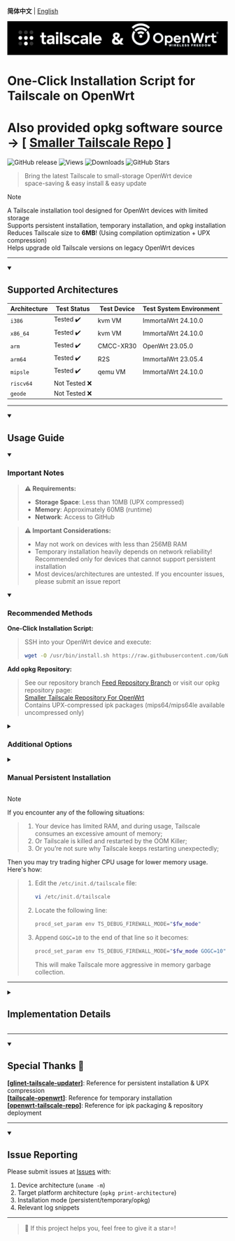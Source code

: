 **简体中文** | [English](README_en.md)  

![Tailscale & OpenWrt](./banner.png)  
# One-Click Installation Script for Tailscale on OpenWrt
# Also provided opkg software source -> [ [Smaller Tailscale Repo](https://gunanovo.github.io/openwrt-tailscale/) ]

![GitHub release](https://img.shields.io/github/v/release/GuNanOvO/openwrt-tailscale?style=flat)
![Views](https://api.visitorbadge.io/api/combined?path=https%3A%2F%2Fgithub.com%2FGuNanOvO%2Fopenwrt-tailscale&label=Views&countColor=%23b7d079&style=flat)
![Downloads](https://img.shields.io/github/downloads/GuNanOvO/openwrt-tailscale/total?style=flat)
![GitHub Stars](https://img.shields.io/github/stars/GuNanOvO/openwrt-tailscale?label=Stars&color=yellow)

> Bring the latest Tailscale to small-storage OpenWrt device  
> space-saving & easy install & easy update  

> [!NOTE]
> A Tailscale installation tool designed for OpenWrt devices with limited storage  
> Supports persistent installation, temporary installation, and opkg installation  
> Reduces Tailscale size to **6MB**! (Using compilation optimization + UPX compression)  
> Helps upgrade old Tailscale versions on legacy OpenWrt devices

---

<details open>
<summary><h2>Supported Architectures</h2></summary>

| Architecture     | Test Status    | Test Device | Test System Environment |
|-----------------|---------------|-------------|-------------------------|
| `i386`          | Tested ✔️     | kvm VM      | ImmortalWrt 24.10.0     |
| `x86_64`        | Tested ✔️     | kvm VM      | ImmortalWrt 24.10.0     |
| `arm`           | Tested ✔️     | CMCC-XR30   | OpenWrt 23.05.0         |
| `arm64`         | Tested ✔️     | R2S         | ImmortalWrt 23.05.4     |
| `mipsle`        | Tested ✔️     | qemu VM     | ImmortalWrt 24.10.0     |
| `riscv64`       | Not Tested ❌ |             |                         |
| `geode`         | Not Tested ❌ |             |                         |

</details>

---

<details open>
<summary><h2>Usage Guide</h2></summary>

<details open>
<summary><h3>Important Notes</h3></summary>

> **⚠️ Requirements:**
> - **Storage Space**: Less than 10MB (UPX compressed)  
> - **Memory**: Approximately 60MB (runtime)  
> - **Network**: Access to GitHub  

> **⚠️ Important Considerations:**
> - May not work on devices with less than 256MB RAM  
> - Temporary installation heavily depends on network reliability! Recommended only for devices that cannot support persistent installation  
> - Most devices/architectures are untested. If you encounter issues, please submit an issue report  

</details>

<details open>
<summary><h3>Recommended Methods</h3></summary>

**One-Click Installation Script:**
> SSH into your OpenWrt device and execute:
> ```bash
> wget -O /usr/bin/install.sh https://raw.githubusercontent.com/GuNanOvO/openwrt-tailscale/main/install_en.sh && chmod +x /usr/bin/install.sh && /usr/bin/install.sh
> ```

**Add opkg Repository:**
> See our repository branch [Feed Repository Branch](../feed/README.md) or visit our opkg repository page:  
> [Smaller Tailscale Repository For OpenWrt](https://gunanovo.github.io/openwrt-tailscale/)  
> Contains UPX-compressed ipk packages (mips64/mips64le available uncompressed only)

</details>

<details>
<summary><h3>Additional Options</h3></summary>

#### Install uncompressed version (~25MB)
Use `--notiny` parameter:
```bash
wget -O /usr/bin/install.sh https://raw.githubusercontent.com/GuNanOvO/openwrt-tailscale/main/install_en.sh && chmod +x /usr/bin/install.sh && /usr/bin/install.sh --notiny
```

</details>

<details>
<summary><h3>Manual Persistent Installation</h3></summary>

#### Install binary files:
 1. Download the tailscaled file matching your device architecture from [Releases](https://github.com/GuNanOvO/openwrt-tailscale/releases)  
 2. Place the binary in your device's `/usr/bin` directory  
 3. Rename the binary to `tailscaled`  
 4. Create symbolic link: `ln -sv /usr/bin/tailscaled /usr/bin/tailscale`  
 5. Get the init script from our [directory](https://github.com/GuNanOvO/openwrt-tailscale/tree/main/etc/init.d) or create manually  
 6. Place the file in your device's `/etc/init.d` directory  
 7. Add execute permissions: `chmod +x /etc/init.d/tailscale && chmod +x /usr/bin/tailscale && chmod +x /usr/bin/tailscaled`  
 8. Start service: `/etc/init.d/tailscale start` then run `tailscale up`  
 9. For OpenWrt 22.03, add `--netfilter-mode=off` parameter. Not required for OpenWrt 23+  
 10. Enjoy～🫰🏻  

#### Install ipk package:
 1. Download matching ipk package from [Releases](https://github.com/GuNanOvO/openwrt-tailscale/releases) (choose compressed or uncompressed version)  
 2. Install via OpenWrt web UI: System → Software → Upload Package  
> Note: Ignore "failed log upload" error when install if `tailscale up` works normally  

</details>

</details>

> [!NOTE]
> If you encounter any of the following situations:
> > 1. Your device has limited RAM, and during usage, Tailscale consumes an excessive amount of memory;  
> > 2. Or Tailscale is killed and restarted by the OOM Killer;  
> > 3. Or you’re not sure why Tailscale keeps restarting unexpectedly;  
>
> Then you may try trading higher CPU usage for lower memory usage. Here's how:  
> > 1. Edit the `/etc/init.d/tailscale` file:
> >    ```bash
> >    vi /etc/init.d/tailscale  
> >    ```
> > 2. Locate the following line:
> >    ```bash
> >    procd_set_param env TS_DEBUG_FIREWALL_MODE="$fw_mode"  
> >    ```
> > 3. Append `GOGC=10` to the end of that line so it becomes:
> >    ```bash
> >    procd_set_param env TS_DEBUG_FIREWALL_MODE="$fw_mode GOGC=10"  
> >    ```
> >    This will make Tailscale more aggressive in memory garbage collection.


---

<details>
<summary><h2>Implementation Details</h2></summary>

#### Compilation Optimization:  
Uses `--extra-small` compile option from Tailscale's [official documentation](https://tailscale.com/kb/1207/small-tailscale) combined with [UPX](https://upx.github.io/) binary compression, reducing tailscale size to 20% of original 🎉  

#### Core Logic:  
1. **Persistent Installation**  
   - Places the `tailscaled` binary in `/usr/bin`, creating a symbolic link using `ln -sv tailscaled tailscale`. Only **6MB** of storage is required to run Tailscale.  

2. **Temporary Installation**  
   - Places the `tailscaled` binary in `/tmp`, creating a symbolic link as above. Since it is stored in the `/tmp` directory, this method **uses device RAM**. Upon reboot, the script will automatically re-download Tailscale.  
   
</details>

---

<details open>
<summary><h2>Special Thanks 🙏</h2></summary>

**[[glinet-tailscale-updater](https://github.com/Admonstrator/glinet-tailscale-updater)]**: Reference for persistent installation & UPX compression  
**[[tailscale-openwrt](https://github.com/CH3NGYZ/tailscale-openwrt)]**: Reference for temporary installation  
**[[openwrt-tailscale-repo](https://github.com/lanrat/openwrt-tailscale-repo)]**: Reference for ipk packaging & repository deployment  

</details>

---

<details open>
<summary><h2>Issue Reporting</h2></summary>

Please submit issues at [Issues](https://github.com/GuNanOvO/openwrt-tailscale/issues) with:  
1. Device architecture (`uname -m`)  
2. Target platform architecture (`opkg print-architecture`)  
3. Installation mode (persistent/temporary/opkg)  
4. Relevant log snippets  

</details>

---

> 💖 If this project helps you, feel free to give it a star⭐!  